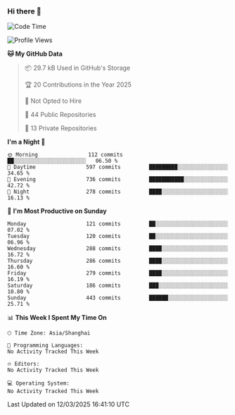 ### Hi there 👋

<!--
**robinWongM/robinWongM** is a ✨ _special_ ✨ repository because its `README.md` (this file) appears on your GitHub profile.

Here are some ideas to get you started:

- 🔭 I’m currently working on ...
- 🌱 I’m currently learning ...
- 👯 I’m looking to collaborate on ...
- 🤔 I’m looking for help with ...
- 💬 Ask me about ...
- 📫 How to reach me: ...
- 😄 Pronouns: ...
- ⚡ Fun fact: ...
-->

<!--START_SECTION:waka-->
![Code Time](http://img.shields.io/badge/Code%20Time-266%20hrs%2026%20mins-blue)

![Profile Views](http://img.shields.io/badge/Profile%20Views-0-blue)

**🐱 My GitHub Data** 

> 📦 29.7 kB Used in GitHub's Storage 
 > 
> 🏆 20 Contributions in the Year 2025
 > 
> 🚫 Not Opted to Hire
 > 
> 📜 44 Public Repositories 
 > 
> 🔑 13 Private Repositories 
 > 
**I'm a Night 🦉** 

```text
🌞 Morning                112 commits         ██░░░░░░░░░░░░░░░░░░░░░░░   06.50 % 
🌆 Daytime                597 commits         █████████░░░░░░░░░░░░░░░░   34.65 % 
🌃 Evening                736 commits         ███████████░░░░░░░░░░░░░░   42.72 % 
🌙 Night                  278 commits         ████░░░░░░░░░░░░░░░░░░░░░   16.13 % 
```
📅 **I'm Most Productive on Sunday** 

```text
Monday                   121 commits         ██░░░░░░░░░░░░░░░░░░░░░░░   07.02 % 
Tuesday                  120 commits         ██░░░░░░░░░░░░░░░░░░░░░░░   06.96 % 
Wednesday                288 commits         ████░░░░░░░░░░░░░░░░░░░░░   16.72 % 
Thursday                 286 commits         ████░░░░░░░░░░░░░░░░░░░░░   16.60 % 
Friday                   279 commits         ████░░░░░░░░░░░░░░░░░░░░░   16.19 % 
Saturday                 186 commits         ███░░░░░░░░░░░░░░░░░░░░░░   10.80 % 
Sunday                   443 commits         ██████░░░░░░░░░░░░░░░░░░░   25.71 % 
```


📊 **This Week I Spent My Time On** 

```text
🕑︎ Time Zone: Asia/Shanghai

💬 Programming Languages: 
No Activity Tracked This Week

🔥 Editors: 
No Activity Tracked This Week

💻 Operating System: 
No Activity Tracked This Week
```


 Last Updated on 12/03/2025 16:41:10 UTC
<!--END_SECTION:waka-->
